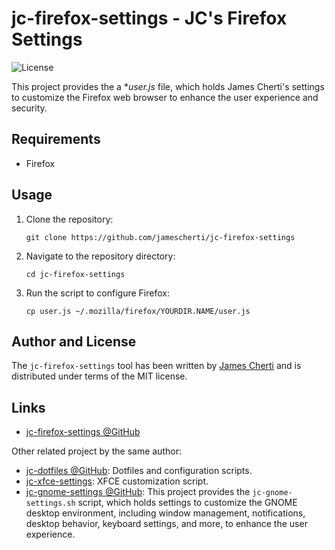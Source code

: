 # jc-firefox-settings - JC's Firefox Settings
![License](https://img.shields.io/github/license/jamescherti/jc-firefox-settings)

This project provides the a **user.js* file, which holds James Cherti's settings to customize the Firefox web browser to enhance the user experience and security.

## Requirements

- Firefox

## Usage

1. Clone the repository:

   ```
   git clone https://github.com/jamescherti/jc-firefox-settings
   ```

2. Navigate to the repository directory:

   ```
   cd jc-firefox-settings
   ```

3. Run the script to configure Firefox:

   ```
   cp user.js ~/.mozilla/firefox/YOURDIR.NAME/user.js
   ```

## Author and License

The `jc-firefox-settings` tool has been written by [James Cherti](https://www.jamescherti.com/) and is distributed under terms of the MIT license.

## Links

- [jc-firefox-settings @GitHub](https://github.com/jamescherti/jc-firefox-settings)

Other related project by the same author:
- [jc-dotfiles @GitHub](https://github.com/jamescherti/jc-dotfiles): Dotfiles and configuration scripts.
- [jc-xfce-settings](https://github.com/jamescherti/jc-xfce-settings): XFCE customization script.
- [jc-gnome-settings @GitHub](https://github.com/jamescherti/jc-gnome-settings): This project provides the `jc-gnome-settings.sh` script, which holds settings to customize the GNOME desktop environment, including window management, notifications, desktop behavior, keyboard settings, and more, to enhance the user experience.
